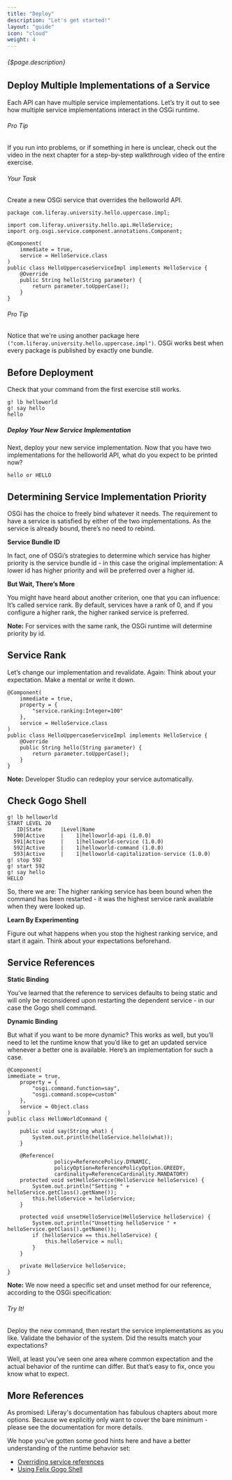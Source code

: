 ```yaml
---
title: "Deploy"
description: "Let's get started!"
layout: "guide"
icon: "cloud"
weight: 4
---
```


###### {$page.description}

<article id="1">

## Deploy Multiple Implementations of a Service


Each API can have multiple service implementations. Let’s try it out to see how multiple service implementations interact in the OSGi runtime.


<aside>

###### <span class="icon-16-star"></span> Pro Tip

If you run into problems, or if something in here is unclear, check out the video in the next chapter for a step-by-step walkthrough video of the entire exercise.

</aside>

###### Your Task

Create a new OSGi service that overrides the helloworld API.


```text/x-java
package com.liferay.university.hello.uppercase.impl;

import com.liferay.university.hello.api.HelloService;
import org.osgi.service.component.annotations.Component;

@Component(
    immediate = true,
    service = HelloService.class
)
public class HelloUppercaseServiceImpl implements HelloService {
    @Override
    public String hello(String parameter) {
        return parameter.toUpperCase();
    }
}
```

<aside>

###### <span class="icon-16-star"></span> Pro Tip

Notice that we're using another package here `("com.liferay.university.hello.uppercase.impl")`. OSGi works best when every package is published by exactly one bundle.

</aside>

</article>

<article id="2">

## Before Deployment
Check that your command from the first exercise still works.

```text
g! lb helloworld
g! say hello
hello
```
</article>

<article id="3">

##### Deploy Your New Service Implementation
Next, deploy your new service implementation. Now that you have two implementations for the helloworld API, what do you expect to be printed now?

```text
hello or HELLO
```

</article>

<article id="4">

## Determining Service Implementation Priority
OSGi has the choice to freely bind whatever it needs. The requirement to have a service is satisfied by either of the two implementations. As the service is already bound, there’s no need to rebind.

**Service Bundle ID**

In fact, one of OSGi’s strategies to determine which service has higher priority is the service bundle id - in this case the original implementation: A lower id has higher priority and will be preferred over a higher id.

**But Wait, There’s More**

You might have heard about another criterion, one that you can influence: It’s called service rank. By default, services have a rank of 0, and if you configure a higher rank, the higher ranked service is preferred.

**Note:** For services with the same rank, the OSGi runtime will determine priority by id.

</article>

<article id="5">

## Service Rank
Let’s change our implementation and revalidate. Again: Think about your expectation. Make a mental or write it down.

```text/x-java
@Component(
    immediate = true,
    property = {
        "service.ranking:Integer=100"
    },
    service = HelloService.class
)
public class HelloUppercaseServiceImpl implements HelloService {
    @Override
    public String hello(String parameter) {
        return parameter.toUpperCase();
    }
}
```

**Note:** Developer Studio can redeploy your service automatically.

</article>

<article id="6">

## Check Gogo Shell

```text
g! lb helloworld
START LEVEL 20
   ID|State      |Level|Name
  590|Active     |    1|helloworld-api (1.0.0)
  591|Active     |    1|helloworld-service (1.0.0)
  592|Active     |    1|helloworld-command (1.0.0)
  593|Active     |    1|helloworld-capitalization-service (1.0.0)
g! stop 592
g! start 592
g! say hello
HELLO
```
So, there we are: The higher ranking service has been bound when the command has been restarted - it was the highest service rank available when they were looked up.

**Learn By Experimenting**

Figure out what happens when you stop the highest ranking service, and start it again. Think about your expectations beforehand.

</article>

<article id="7">

## Service References

**Static Binding**

You’ve learned that the reference to services defaults to being static and will only be reconsidered upon restarting the dependent service - in our case the Gogo shell command.

**Dynamic Binding**

But what if you want to be more dynamic? This works as well, but you’ll need to let the runtime know that you’d like to get an updated service whenever a better one is available. Here’s an implementation for such a case.

```text/x-java
@Component(
immediate = true,
    property = {
        "osgi.command.function=say",
        "osgi.command.scope=custom"
    },
    service = Object.class
)
public class HelloWorldCommand {
    
    public void say(String what) {
        System.out.println(helloService.hello(what));
    }
    
    @Reference(
               policy=ReferencePolicy.DYNAMIC,
               policyOption=ReferencePolicyOption.GREEDY,
               cardinality=ReferenceCardinality.MANDATORY)
    protected void setHelloService(HelloService helloService) {
        System.out.println("Setting " + helloService.getClass().getName());
        this.helloService = helloService;
    }
    
    protected void unsetHelloService(HelloService helloService) {
        System.out.println("Unsetting helloService " + helloService.getClass().getName());
        if (helloService == this.helloService) {
            this.helloService = null;
        }
    }

    private HelloService helloService;
}
```

**Note:** We now need a specific set and unset method for our reference, according to the OSGi specification:

###### Try It!

Deploy the new command, then restart the service implementations as you like. Validate the behavior of the system. Did the results match your expectations?

Well, at least you’ve seen one area where common expectation and the actual behavior of the runtime can differ. But that’s easy to fix, once you know what to expect.

</article>

<article id="8">

## More References

As promised: Liferay's documentation has fabulous chapters about more options. Because we explicitly only want to cover the bare minimum - please see the documentation for more details.

We hope you've gotten some good hints here and have a better understanding of the runtime behavior set:

+ [Overriding service references](https://customer.liferay.com/documentation/7.0/develop/tutorials/-/official_documentation/tutorials/overriding-service-references)
+ [Using Felix Gogo Shell](https://customer.liferay.com/documentation/7.0/develop/reference/-/official_documentation/reference/using-the-felix-gogo-shell)

</article>
